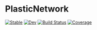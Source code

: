 # PlasticNetwork

[![Stable](https://img.shields.io/badge/docs-stable-blue.svg)](https://nidduzzi.github.io/PlasticNetwork.jl/stable)
[![Dev](https://img.shields.io/badge/docs-dev-blue.svg)](https://nidduzzi.github.io/PlasticNetwork.jl/dev)
[![Build Status](https://github.com/nidduzzi/PlasticNetwork.jl/workflows/CI/badge.svg)](https://github.com/nidduzzi/PlasticNetwork.jl/actions)
[![Coverage](https://codecov.io/gh/nidduzzi/PlasticNetwork.jl/branch/master/graph/badge.svg)](https://codecov.io/gh/nidduzzi/PlasticNetwork.jl)
